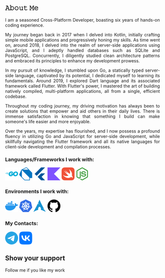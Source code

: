 ## 𝙰𝚋𝚘𝚞𝚝 𝙼𝚎

<p align="justify">I am a seasoned Cross-Platform Developer, boasting six years of hands-on coding experience.</p>

<p align="justify">My journey began back in 2017 when I delved into Kotlin, initially crafting simple mobile applications and progressively honing my skills. As time went on, around 2018, I delved into the realm of server-side applications using JavaScript, and I adeptly handled databases such as SQLite and PostgreSQL. Concurrently, I diligently studied clean architecture patterns and embraced its principles to enhance my development prowess.</p>

<p align="justify">In my pursuit of knowledge, I stumbled upon Go, a statically typed server-side language, captivated by its potential, I dedicated myself to learning its fundamentals. Around 2019, I explored Dart language and its associated framework called Flutter. With Flutter's power, I mastered the art of building natively compiled, multi-platform applications, all from a single, efficient codebase.</p>

<p align="justify">Throughout my coding journey, my driving motivation has always been to create solutions that empower and aid others in their daily lives. There is immense satisfaction in knowing that something I build can make someone's life easier and more enjoyable.</p>

<p align="justify">Over the years, my expertise has flourished, and I now possess a profound fluency in utilizing Go and JavaScript for server-side development, while skillfully navigating the Flutter framework and all its native languages for client-side development and compilation processes.</p>

### Languages/Frameworks I work with:
<a href="https://go.dev/"><img alt="Go" title="Go" src="/logos/go-color.svg" height="42" background-color=red></a>
<a href="https://dart.dev/"><img alt="Dart" title="Dart" src="/logos/dart-color.svg" height="42"></a>
<a href="https://flutter.dev/"><img alt="Flutter" title="Flutter" src="/logos/flutter-color.svg" height="42"></a>
<a href="https://kotlinlang.org/"><img alt="Kotlin" title="Kotlin" src="/logos/kotlin-color.svg" height="42"></a>
<a href="https://developer.apple.com/swift/"><img alt="Swift" title="Swift" src="/logos/swift-color.svg" height="42"></a>
<a href="https://nodejs.org/en"><img alt="NodeJS" title="NodeJS" src="/logos/nodedotjs-color.svg" height="42"></a>

### Environments I work with:
<a href="https://www.docker.com/"><img alt="Docker" title="Docker" src="/logos/docker-color.svg" height="42"></a>
<a href="https://kubernetes.io/"><img alt="Kubernetes" title="Kubernetes" src="/logos/kubernetes-color.svg" height="42"></a>
<a href="https://archlinux.org/"><img alt="Arch Linux" title="Arch Linux" src="/logos/archlinux-color.svg" height="42"></a>
<a href="https://github.com/"><img alt="GitHub" title="GitHub" src="/logos/github.svg" height="42"></a>

### My Contacts:
<a href="https://t.me/nozorropositivo"><img alt="Telegram" title="Telegram" src="/logos/telegram-color.svg" height="42"></a>
<a href="https://vk.com/pocket_red_fox"><img alt="VK" title="VK" src="/logos/vk-color.svg" height="42"></a>

## Show your support
Follow me if you like my work
